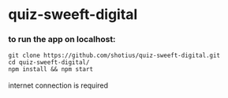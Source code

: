 # quiz-sweeft-digital
### to run the app on localhost: <br>
`git clone https://github.com/shotius/quiz-sweeft-digital.git` <br>
`cd quiz-sweeft-digital/` <br>
`npm install && npm start`
<br>
<br>
internet connection is required